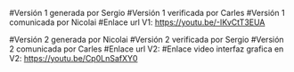 #Versión 1 generada por Sergio
#Versión 1 verificada por Carles
#Versión 1 comunicada por Nicolai
#Enlace url V1: https://youtu.be/-IKvCtT3EUA

#Versión 2 generada por Nicolai
#Versión 2 verificada por Sergio
#Versión 2 comunicada por Carles
#Enlace url V2: 
#Enlace video interfaz grafica en V2: https://youtu.be/Cp0LnSafXY0
